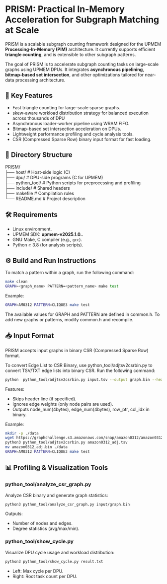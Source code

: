 # PRISM: Practical In-Memory Acceleration for Subgraph Matching at Scale

PRISM is a scalable subgraph counting framework designed for the UPMEM **Processing-In-Memory (PIM)** architecture. It currently supports efficient **triangle counting**, and is extensible to other subgraph patterns.

The goal of PRISM is to accelerate subgraph counting tasks on large-scale graphs using UPMEM DPUs. It integrates **asynchronous pipelining**, **bitmap-based set intersection**, and other optimizations tailored for near-data processing architecture.

## 🚀 Key Features

- Fast triangle counting for large-scale sparse graphs.
- skew-aware workload distribution strategy for balanced execution across thousands of DPU
- Asynchronous loader-worker pipeline using WRAM FIFO.
- Bitmap-based set intersection acceleration on DPUs.
- Lightweight performance profiling and cycle analysis tools.
- CSR (Compressed Sparse Row) binary input format for fast loading.

## 📁 Directory Structure

PRISM/  
├── host/ # Host-side logic (C)  
├── dpu/ # DPU-side programs (C for UPMEM)  
├── python_tool/ # Python scripts for preprocessing and profiling  
├── include/ # Shared headers  
├── makefile # Compilation rules  
└── README.md # Project description  

## 🛠 Requirements

- Linux environment.
- UPMEM SDK: **upmem-v2025.1.0.**.
- GNU Make, C compiler (e.g., `gcc`).
- Python ≥ 3.8 (for analysis scripts).

## ⚙️ Build and Run Instructions

To match a pattern within a graph, run the following command:

```bash
make clean
GRAPH=<graph_name> PATTERN=<pattern_name> make test
```

Example:

``` bash
GRAPH=AM0312 PATTERN=CLIQUE3 make test
```

The available values for GRAPH and PATTERN are defined in common.h. To add new graphs or patterns, modify common.h and recompile.

## 📥 Input Format

PRISM accepts input graphs in binary CSR (Compressed Sparse Row) format.

To convert Edge List to CSR Binary, use python_tool/adjtsv2csrbin.py to convert TSV/TXT edge lists into binary CSR. Run the following command:

``` bash
python  python_tool/adjtsv2csrbin.py input.tsv --output graph.bin --header 1
```

Features:

- Skips header line (if specified).
- Ignores edge weights (only node pairs are used).
- Outputs node_num(4bytes), edge_num(4bytes), row_ptr[](node_num*4bytes), col_idx[](edge_num*4bytes) in binary.

Example:

```bash
mkdir -p ./data 
wget https://graphchallenge.s3.amazonaws.com/snap/amazon0312/amazon0312_adj.tsv 
python3 python_tool/adjtsv2csrbin.py amazon0312_adj.tsv
mv amazon0312_adj.bin ./data
GRAPH=AM0312 PATTERN=CLIQUE3 make test
```

## 📊 Profiling & Visualization Tools

### python_tool/analyze_csr_graph.py

Analyze CSR binary and generate graph statistics:

``` bash
python3 python_tool/analyze_csr_graph.py input/graph.bin
```

Outputs:

- Number of nodes and edges.
- Degree statistics (avg/max/min).

### python_tool/show_cycle.py

Visualize DPU cycle usage and workload distribution:

``` bash
python3 python_tool/show_cycle.py result.txt
```

- Left: Max cycle per DPU.
- Right: Root task count per DPU.
